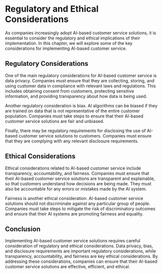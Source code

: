 Regulatory and Ethical Considerations
===========================================================================================

As companies increasingly adopt AI-based customer service solutions, it is essential to consider the regulatory and ethical implications of their implementation. In this chapter, we will explore some of the key considerations for implementing AI-based customer service.

Regulatory Considerations
-------------------------

One of the main regulatory considerations for AI-based customer service is data privacy. Companies must ensure that they are collecting, storing, and using customer data in compliance with relevant laws and regulations. This includes obtaining consent from customers, protecting sensitive information, and providing transparency about how data is being used.

Another regulatory consideration is bias. AI algorithms can be biased if they are trained on data that is not representative of the entire customer population. Companies must take steps to ensure that their AI-based customer service solutions are fair and unbiased.

Finally, there may be regulatory requirements for disclosing the use of AI-based customer service solutions to customers. Companies must ensure that they are complying with any relevant disclosure requirements.

Ethical Considerations
----------------------

Ethical considerations related to AI-based customer service include transparency, accountability, and fairness. Companies must ensure that their AI-based customer service solutions are transparent and explainable, so that customers understand how decisions are being made. They must also be accountable for any errors or mistakes made by the AI system.

Fairness is another ethical consideration. AI-based customer service solutions should not discriminate against any particular group of people. Companies must take steps to mitigate the risk of discriminatory outcomes and ensure that their AI systems are promoting fairness and equality.

Conclusion
----------

Implementing AI-based customer service solutions requires careful consideration of regulatory and ethical considerations. Data privacy, bias, and disclosure requirements are important regulatory considerations, while transparency, accountability, and fairness are key ethical considerations. By addressing these considerations, companies can ensure that their AI-based customer service solutions are effective, efficient, and ethical.
